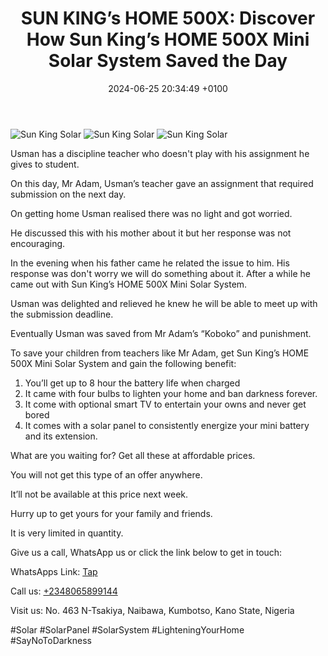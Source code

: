 ﻿---
layout: post
title:  "SUN KING’s HOME 500X: Discover How Sun King’s HOME 500X Mini Solar System Saved the Day"
date:   2024-06-25 20:34:49 +0100
categories: marketing update
---

![Sun King Solar]({{site.baseurl}}/images/sunking-solar1.jpg)
![Sun King Solar]({{site.baseurl}}/images/sunking-solar2.jpg)
![Sun King Solar]({{site.baseurl}}/images/sunking-solar3.jpg)

Usman has a discipline teacher who doesn't play with his assignment he gives to student. 

On this day, Mr Adam, Usman’s teacher gave an assignment that required submission on the next day.

On getting home Usman realised there was no light and got worried. 

He discussed this with his mother about it but her response was not encouraging. 

In the evening when his father came he related the issue to him. His response was don't worry we will do something about it. After a while  he came out with Sun King’s HOME 500X Mini Solar System.

Usman was delighted and relieved he knew he will be able to meet up with the submission deadline.

Eventually Usman was saved from Mr Adam’s “Koboko” and punishment.


To save your children from teachers like Mr Adam, get Sun King’s HOME 500X Mini Solar System and gain the following benefit:


1. You’ll get up to 8 hour the battery life when charged
2. It came with four bulbs to lighten your home and ban darkness forever.
3. It come with optional smart TV to entertain your owns and never get bored 
4. It comes with a solar panel to consistently energize your mini battery and its extension.


What are you waiting for? Get all these at affordable prices.


You will not get this type of an offer anywhere.


It’ll not be available at this price next week.


Hurry up to get yours for your family and friends.


It is very limited in quantity.


Give us a call, WhatsApp us or click the link below to get in touch:


WhatsApps Link: [Tap][whatsapp-link]


Call us: [+2348065899144][call-us]


Visit us: No. 463 N-Tsakiya, Naibawa, Kumbotso, Kano State, Nigeria


#Solar #SolarPanel #SolarSystem #LighteningYourHome #SayNoToDarkness

[whatsapp-link]: https://wa.me/+2348065899144
[call-us]: tel:+2348065899144